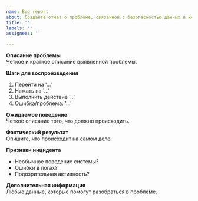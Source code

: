 ```yaml
---
name: Bug report
about: Создайте отчет о проблеме, связанной с безопасностью данных и конфиденциальностью.
title: ''
labels: ''
assignees: ''

---
```


**Описание проблемы**  
Четкое и краткое описание выявленной проблемы.  

**Шаги для воспроизведения**  
1. Перейти на '...'  
2. Нажать на '...'  
3. Выполнить действие '...'  
4. Ошибка/проблема: '...'  

**Ожидаемое поведение**  
Четкое описание того, что должно происходить.  

**Фактический результат**  
Опишите, что происходит на самом деле.  

**Признаки инцидента**  
- Необычное поведение системы?  
- Ошибки в логах?  
- Подозрительная активность?  

**Дополнительная информация**  
Любые данные, которые помогут разобраться в проблеме.
